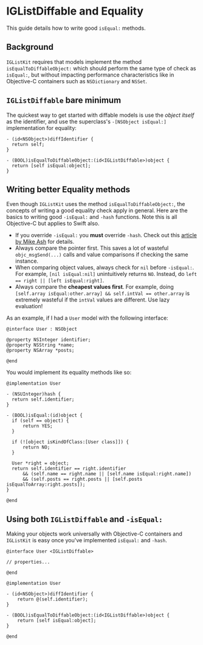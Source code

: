 # IGListDiffable and Equality

This guide details how to write good `isEqual:` methods. 

## Background

`IGListKit` requires that models implement the method `isEqualToDiffableObject:` which should perform the same type of check as `isEqual:`, but without impacting performance characteristics like in Objective-C containers such as `NSDictionary` and `NSSet`.

## `IGListDiffable` bare minimum

The quickest way to get started with diffable models is use the _object itself_ as the identifier, and use the superclass's `-[NSObject isEqual:]` implementation for equality:

```objc
- (id<NSObject>)diffIdentifier {
  return self;
}

- (BOOL)isEqualToDiffableObject:(id<IGListDiffable>)object {
  return [self isEqual:object];
}
```

## Writing better Equality methods

Even though `IGListKit` uses the method `isEqualToDiffableObject:`, the concepts of writing a good equality check apply in general. Here are the basics to writing good `-isEqual:` and `-hash` functions. Note this is all Objective-C but applies to Swift also.

- If you override `-isEqual:` you **must** override `-hash`. Check out this [article by Mike Ash](https://www.mikeash.com/pyblog/friday-qa-2010-06-18-implementing-equality-and-hashing.html) for details.
- Always compare the pointer first. This saves a lot of wasteful `objc_msgSend(...)` calls and value comparisons if checking the same instance.
- When comparing object values, always check for `nil` before `-isEqual:`. For example, `[nil isEqual:nil]` unintuitively returns `NO`. Instead, do `left == right || [left isEqual:right]`.
- Always compare the **cheapest values first**. For example, doing `[self.array isEqual:other.array] && self.intVal == other.array` is extremely wasteful if the `intVal` values are different. Use lazy evaluation!

As an example, if I had a `User` model with the following interface:

```objc
@interface User : NSObject

@property NSInteger identifier;
@property NSString *name;
@property NSArray *posts;

@end
```

You would implement its equality methods like so:

```objc
@implementation User

- (NSUInteger)hash {
  return self.identifier;
}

- (BOOL)isEqual:(id)object {
  if (self == object) { 
      return YES;
  }
  
  if (![object isKindOfClass:[User class]]) {
      return NO;
  }

  User *right = object;
  return self.identifier == right.identifier 
      && (self.name == right.name || [self.name isEqual:right.name])
      && (self.posts == right.posts || [self.posts isEqualToArray:right.posts]);
}

@end
```

## Using both `IGListDiffable` and `-isEqual:`

Making your objects work universally with Objective-C containers and `IGListKit` is easy once you've implemented `isEqual:` and `-hash`.

```objc
@interface User <IGListDiffable>

// properties...

@end

@implementation User

- (id<NSObject>)diffIdentifier {
    return @(self.identifier);
}

- (BOOL)isEqualToDiffableObject:(id<IGListDiffable>)object {
    return [self isEqual:object];
}

@end
```
